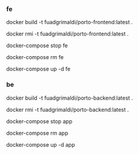 ### fe

docker build -t fuadgrimaldi/porto-frontend:latest .

docker rmi -t fuadgrimaldi/porto-frontend:latest .

docker-compose stop fe

docker-compose rm fe

docker-compose up -d fe

### be

docker build -t fuadgrimaldi/porto-backend:latest .

docker rmi -t fuadgrimaldi/porto-backend:latest .

docker-compose stop app

docker-compose rm app

docker-compose up -d app
